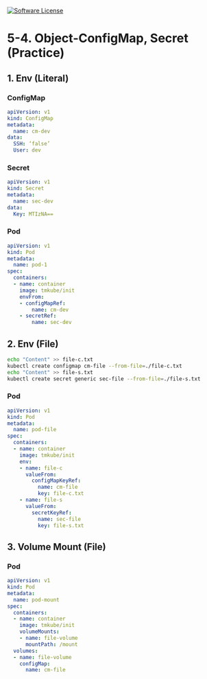 [![Software License](https://img.shields.io/badge/license-MIT-brightgreen.svg?style=flat-square)](LICENSE)

# 5-4. Object-ConfigMap, Secret (Practice)

## 1. Env (Literal)

### ConfigMap
```yaml
apiVersion: v1
kind: ConfigMap
metadata:
  name: cm-dev
data:
  SSH: ‘false’
  User: dev
```

### Secret
```yaml
apiVersion: v1
kind: Secret
metadata:
  name: sec-dev
data:
  Key: MTIzNA==
```

### Pod
```yaml
apiVersion: v1
kind: Pod
metadata:
  name: pod-1
spec:
  containers:
  - name: container
    image: tmkube/init
    envFrom:
    - configMapRef:
        name: cm-dev
    - secretRef:
        name: sec-dev
```


## 2. Env (File)

```sh
echo "Content" >> file-c.txt
kubectl create configmap cm-file --from-file=./file-c.txt
echo "Content" >> file-s.txt
kubectl create secret generic sec-file --from-file=./file-s.txt
```

### Pod	
```yaml
apiVersion: v1
kind: Pod
metadata:
  name: pod-file
spec:
  containers:
  - name: container
    image: tmkube/init
    env:
    - name: file-c
      valueFrom:
        configMapKeyRef:
          name: cm-file
          key: file-c.txt
    - name: file-s
      valueFrom:
        secretKeyRef:
          name: sec-file
          key: file-s.txt
```


## 3. Volume Mount (File)
### Pod
```yaml
apiVersion: v1
kind: Pod
metadata:
  name: pod-mount
spec:
  containers:
  - name: container
    image: tmkube/init
    volumeMounts:
    - name: file-volume
      mountPath: /mount
  volumes:
  - name: file-volume
    configMap:
      name: cm-file
```

